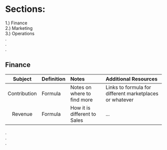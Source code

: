 # Sections:

1.) Finance\
2.) Marketing\
3.) Operations\
.\
.\
.


## Finance

| Subject | Definition | Notes | Additional Resources |
| :---:         |     :---      |          :--- | :--- |
| Contribution   | Formula     | Notes on where to find more    | Links to formula for different marketplaces or whatever |
| Revenue     | Formula       | How it is different to Sales      | ... |


.\
.\
.
